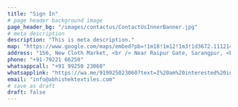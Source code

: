 ```yaml
---
title: "Sign In"
# page header background image
page_header_bg: "/images/contactus/ContactUsInnerBanner.jpg"
# meta description
description: "This is meta description."
map: "https://www.google.com/maps/embed?pb=!1m18!1m12!1m3!1d3672.111214057884!2d72.59765644327884!3d23.01968842746256!2m3!1f0!2f0!3f0!3m2!1i1024!2i768!4f13.1!3m3!1m2!1s0x395e85ccc88c5863%3A0x7355da2c26895d3!2sNew+Cloth+Market!5e0!3m2!1sen!2sin!4v1555651774596!5m2!1sen!2sin"
address: "156, New Cloth Market, <br /> Near Raipur Gate, Sarangpur, <br /> Ahmedabad. 380002 <br /> Gujarat (INDIA)"
phone: "+91-79221 66250"
whatsappcall: "+91 99250 23060"
whatsapplink: "https://wa.me/919925023060?text=I%20am%20interested%20in%20your%20Products!"
email: "info@abhishektextiles.com"
# save as draft
draft: false
---
```


